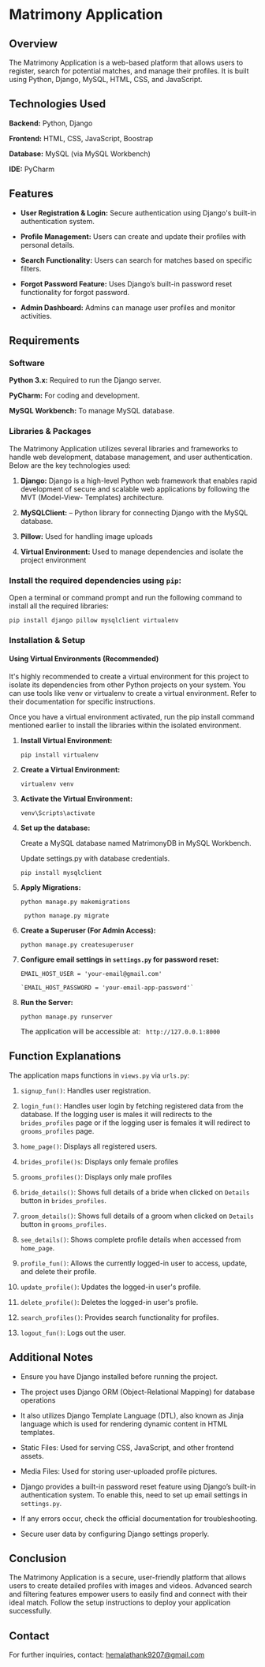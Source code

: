 # Matrimony Application

## Overview
The Matrimony Application is a web-based platform that allows users to register, search for potential matches, and manage their profiles. It is built using Python, Django, MySQL, HTML, CSS, and JavaScript.

## Technologies Used

__Backend:__ Python, Django

__Frontend:__ HTML, CSS, JavaScript, Boostrap

__Database:__ MySQL (via MySQL Workbench)

__IDE:__ PyCharm

## Features

* **User Registration & Login:** Secure authentication using Django's built-in authentication system.

* **Profile Management:** Users can create and update their profiles with personal details.

* **Search Functionality:** Users can search for matches based on specific filters.
  
* **Forgot Password Feature:** Uses Django’s built-in password reset functionality for forgot password.
  
* **Admin Dashboard:** Admins can manage user profiles and monitor activities.

## Requirements

### Software

**Python 3.x:** Required to run the Django server.

**PyCharm:** For coding and development.

**MySQL Workbench:** To manage MySQL database.

### Libraries & Packages
The Matrimony Application utilizes several libraries and frameworks to handle web development, database management, and user authentication. Below are the key technologies used:

1. **Django:** Django is a high-level Python web framework that enables rapid development of secure and scalable web applications by following the MVT (Model-View-                        Templates) architecture.
  
2. **MySQLClient:** – Python library for connecting Django with the MySQL database.
 
3. **Pillow:** Used for handling image uploads

4. **Virtual Environment:** Used to manage dependencies and isolate the project environment

### Install the required dependencies using `pip`:

Open a terminal or command prompt and run the following command to install all the required libraries:

`pip install django pillow mysqlclient virtualenv`

### Installation & Setup

#### Using Virtual Environments (Recommended)
It's highly recommended to create a virtual environment for this project to isolate its dependencies from other Python projects on your system. You can use tools like venv or virtualenv to create a virtual environment. Refer to their documentation for specific instructions.

Once you have a virtual environment activated, run the pip install command mentioned earlier to install the libraries within the isolated environment.

1. **Install Virtual Environment:**

      `pip install virtualenv`

2. **Create a Virtual Environment:**

      `virtualenv venv`

3. **Activate the Virtual Environment:**

      `venv\Scripts\activate`


4. **Set up the database:**

      Create a MySQL database named MatrimonyDB in MySQL Workbench.
   
      Update settings.py with database credentials.

      `pip install mysqlclient`

5. **Apply Migrations:**

    `python manage.py makemigrations`
   
   ` python manage.py migrate`
   
6. **Create a Superuser (For Admin Access):**

      `python manage.py createsuperuser`

7. **Configure email settings in `settings.py` for password reset:**

      `EMAIL_HOST_USER = 'your-email@gmail.com'`
   
       `EMAIL_HOST_PASSWORD = 'your-email-app-password'`
  
9. **Run the Server:**

      `python manage.py runserver`

      The application will be accessible at: ` http://127.0.0.1:8000`

## Function Explanations

The application maps functions in `views.py` via `urls.py`:

1. `signup_fun()`: Handles user registration.

2. `login_fun()`: Handles user login by fetching registered data from the database. If the logging user is males it will redirects to the `brides_profiles` page or if the                    logging user is females it will redirect to `grooms_profiles` page.

3. `home_page()`: Displays all registered users.

4. `brides_profile()s`: Displays only female profiles 

5. `grooms_profiles()`: Displays only male profiles

6. `bride_details()`: Shows full details of a bride when clicked on `Details` button in `brides_profiles`.

7. `groom_details()`: Shows full details of a groom when clicked on `Details` button in `grooms_profiles`.

8. `see_details()`: Shows complete profile details when accessed from `home_page`.

9. `profile_fun()`: Allows the currently logged-in user to access, update, and delete their profile.

10. `update_profile()`: Updates the logged-in user's profile.

11. `delete_profile()`: Deletes the logged-in user's profile.

12. `search_profiles()`: Provides search functionality for profiles.

13. `logout_fun()`: Logs out the user.

## Additional Notes

*  Ensure you have Django installed before running the project.
  
* The project uses Django ORM (Object-Relational Mapping) for database operations

* It also utilizes Django Template Language (DTL), also known as Jinja language which is used for rendering dynamic content in HTML templates.

* Static Files: Used for serving CSS, JavaScript, and other frontend assets.
  
* Media Files: Used for storing user-uploaded profile pictures.

* Django provides a built-in password reset feature using Django’s built-in authentication system. To enable this, need to set up email settings in `settings.py`.

* If any errors occur, check the official documentation for troubleshooting.

* Secure user data by configuring Django settings properly.

## Conclusion
The Matrimony Application is a secure, user-friendly platform that allows users to create detailed profiles with images and videos.
Advanced search and filtering features empower users to easily find and connect with their ideal match. Follow the setup instructions to deploy your application successfully.

## Contact

For further inquiries, contact: hemalathank9207@gmail.com

